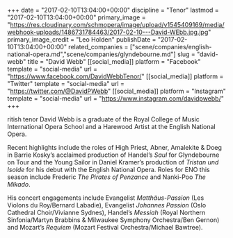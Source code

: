 +++
date = "2017-02-10T13:04:00+00:00"
discipline = "Tenor"
lastmod = "2017-02-10T13:04:00+00:00"
primary_image = "https://res.cloudinary.com/schmopera/image/upload/v1545409169/media/webhook-uploads/1486731784463/2017-02-10---David-WEbb.jpg.jpg"
primary_image_credit = "Leo Holden"
publishDate = "2017-02-10T13:04:00+00:00"
related_companies = ["scene/companies/english-national-opera.md","scene/companies/glyndebourne.md"]
slug = "david-webb"
title = "David Webb"
[[social_media]]
platform = "Facebook"
template = "social-media"
url = "https://www.facebook.com/DavidWebbTenor/"
[[social_media]]
platform = "Twitter"
template = "social-media"
url = "https://twitter.com/@DavidPWebb"
[[social_media]]
platform = "Instagram"
template = "social-media"
url = "https://www.instagram.com/davidpwebb/"
+++

ritish tenor David Webb is a graduate of the Royal College of Music International Opera School and a Harewood Artist at the English National Opera. 

Recent highlights include the roles of High Priest, Abner, Amalekite & Doeg in Barrie Kosky’s acclaimed production of Handel’s *Saul* for Glyndebourne on Tour and the Young Sailor in Daniel Kramer’s production of *Tristan und Isolde* for his debut with the English National Opera.  Roles for ENO this season include Frederic *The Pirates of Penzance* and Nanki-Poo *The Mikado*.

His concert engagements include Evangelist *Matthäus-Passion* (Les Violons du Roy/Bernard Labadie), Evangelist *Johannes Passion* (Oslo Cathedral Choir/Vivianne Sydnes), Handel’s *Messiah* (Royal Northern Sinfonia/Martyn Brabbins & Milwaukee Symphony Orchestra/Ben Gernon) and Mozart’s *Requiem* (Mozart Festival Orchestra/Michael Bawtree).

